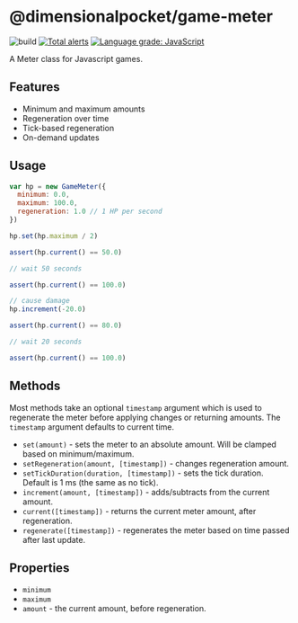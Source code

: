 # @dimensionalpocket/game-meter

![build](https://github.com/dimensionalpocket/game-meter-js/actions/workflows/node.js.yml/badge.svg) [![Total alerts](https://img.shields.io/lgtm/alerts/g/dimensionalpocket/game-meter-js.svg?logo=lgtm&logoWidth=18)](https://lgtm.com/projects/g/dimensionalpocket/game-meter-js/alerts/) [![Language grade: JavaScript](https://img.shields.io/lgtm/grade/javascript/g/dimensionalpocket/game-meter-js.svg?logo=lgtm&logoWidth=18)](https://lgtm.com/projects/g/dimensionalpocket/game-meter-js/context:javascript)

A Meter class for Javascript games.

## Features

* Minimum and maximum amounts
* Regeneration over time
* Tick-based regeneration
* On-demand updates

## Usage

```javascript
var hp = new GameMeter({
  minimum: 0.0,
  maximum: 100.0,
  regeneration: 1.0 // 1 HP per second
})

hp.set(hp.maximum / 2)

assert(hp.current() == 50.0)

// wait 50 seconds

assert(hp.current() == 100.0)

// cause damage
hp.increment(-20.0)

assert(hp.current() == 80.0)

// wait 20 seconds

assert(hp.current() == 100.0)
```

## Methods

Most methods take an optional `timestamp` argument which is used to regenerate the meter before applying changes or returning amounts. The `timestamp` argument defaults to current time.

* `set(amount)` - sets the meter to an absolute amount. Will be clamped based on minimum/maximum.
* `setRegeneration(amount, [timestamp])` - changes regeneration amount.
* `setTickDuration(duration, [timestamp])` - sets the tick duration. Default is 1 ms (the same as no tick).
* `increment(amount, [timestamp])` - adds/subtracts from the current amount.
* `current([timestamp])` - returns the current meter amount, after regeneration.
* `regenerate([timestamp])` - regenerates the meter based on time passed after last update.

## Properties

* `minimum`
* `maximum`
* `amount` - the current amount, before regeneration.
